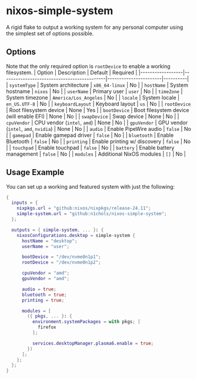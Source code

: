 # nixos-simple-system
A rigid flake to output a working system for any personal computer using the simplest set of options possible.

## Options
Note that the only required option is `rootDevice` to enable a working filesystem.
| Option           | Description                                | Default               | Required |
|------------------|--------------------------------------------|-----------------------|----------|
| `systemType`     | System architecture                        | `x86_64-linux`        | No       |
| `hostName`       | System hostname                            | `nixos`               | No       |
| `userName`       | Primary user                               | `user`                | No       |
| `timeZone`       | System timezone                            | `America/Los_Angeles` | No       |
| `locale`         | System locale                              | `en_US.UTF-8`         | No       |
| `keyboardLayout` | Keyboard layout                            | `us`                  | No       |
| `rootDevice`     | Root filesystem device                     | None                  | Yes      |
| `bootDevice`     | Boot filesystem device (will enable EFI)   | None                  | No       |
| `swapDevice`     | Swap device                                | None                  | No       |
| `cpuVendor`      | CPU vendor (`intel`, `amd`)                | None                  | No       |
| `gpuVendor`      | GPU vendor (`intel`, `amd`, `nvidia`)      | None                  | No       |
| `audio`          | Enable PipeWire audio                      | `false`               | No       |
| `gamepad`        | Enable gamepad driver                      | `false`               | No       |
| `bluetooth`      | Enable Bluetooth                           | `false`               | No       |
| `printing`       | Enable printing w/ discovery               | `false`               | No       |
| `touchpad`       | Enable touchpad                            | `false`               | No       |
| `battery`        | Enable battery management                  | `false`               | No       |
| `modules`        | Additional NixOS modules                   | `[]`                  | No       |

## Usage Example
You can set up a working and featured system with just the following:
```nix
{
  inputs = {
    nixpkgs.url = "github:nixos/nixpkgs/release-24.11";
    simple-system.url = "github:n1chols/nixos-simple-system";
  };

  outputs = { simple-system, ... }: {
    nixosConfigurations.desktop = simple-system {
      hostName = "desktop";
      userName = "user";

      bootDevice = "/dev/nvme0n1p1";
      rootDevice = "/dev/nvme0n1p2";

      cpuVendor = "amd";
      gpuVendor = "amd";

      audio = true;
      bluetooth = true;
      printing = true;

      modules = [
        ({ pkgs, ... }: {
          environment.systemPackages = with pkgs; [
            firefox
          ];

          services.desktopManager.plasma6.enable = true;
        })
      ];
    };
  };
}
```
